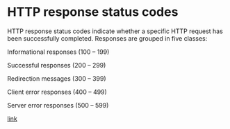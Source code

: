 # HTTP response status codes

HTTP response status codes indicate whether a specific HTTP request has been successfully completed. Responses are grouped in five classes:

Informational responses (100 – 199)

Successful responses (200 – 299)

Redirection messages (300 – 399)

Client error responses (400 – 499)

Server error responses (500 – 599)


[link](https://developer.mozilla.org/en-US/docs/Web/HTTP/Status)